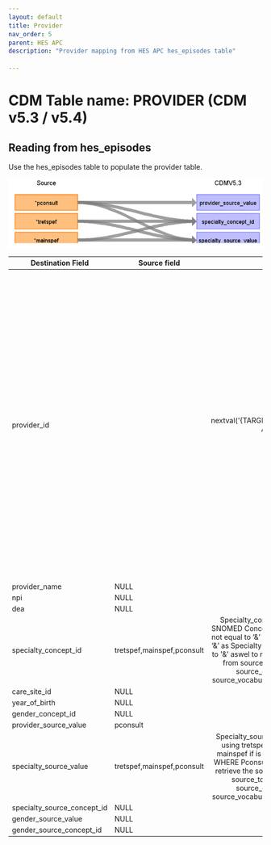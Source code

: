 ```yaml
---
layout: default
title: Provider
nav_order: 5
parent: HES APC
description: "Provider mapping from HES APC hes_episodes table"

---
```


# CDM Table name: PROVIDER (CDM v5.3 / v5.4)

## Reading from hes_episodes

Use the hes_episodes table to populate the provider table.  

![](images/image3.png)

| Destination Field | Source field | Logic | Comment field |
| --- | --- | :---: | --- |
| provider_id |  | nextval('{TARGET_SCHEMA}.sequence_pro') AS provider_id | A sequence named sequence_pro is established in the TARGET_SCHEMA to generate provider_id's. The next value of this sequence is determined by fetching the highest value from a table named "_max_id". "_max_id" is a repository for maximum ID values across various tables in the CDM. It selects the specific maximum ID by filtering on the table_name column, where it matches 'provider'. Consequently, the sequence_pro sequence generates IDs based on the maximum value found in _max_id for the 'provider' table |
| provider_name | NULL |  |  |
| npi | NULL |  |  |
| dea | NULL |  |  |
| specialty_concept_id | tretspef,mainspef,pconsult | Specialty_concept_id will be mapped to SNOMED Concept_id by using tretspef if it is not equal to ‘&’ OR mainspef if is not equal to ‘&’ as Specialty WHERE Pconsult is not equal to '&' aswel to retrieve the target_concept_id from source_to_concept_map WHERE source_code = Specialty AND source_vocabulary_id = “HES_SPEC_STCM”.|  |
| care_site_id |NULL | | |
| year_of_birth | NULL |  |  |
| gender_concept_id | NULL | |  |
| provider_source_value | pconsult |  |  |
| specialty_source_value | tretspef,mainspef,pconsult | Specialty_source_value will be mapped by using tretspef if it is not equal to ‘&’ OR mainspef if is not equal to ‘&’ as Specialty WHERE Pconsult is not equal to ‘&’ aswel to retrieve the source_code_description from source_to_concept_map WHERE source_code = Specialty AND source_vocabulary_id = “HES_SPEC_STCM”.|  |
| specialty_source_concept_id | NULL |  | |
| gender_source_value | NULL| |  |
| gender_source_concept_id | NULL |  | |